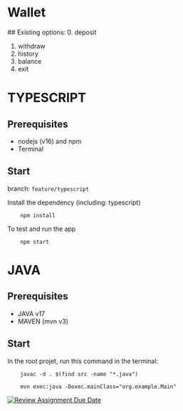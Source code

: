 # Wallet
## Existing options: 
 0. deposit
 1. withdraw
 2. history
 3. balance
 4. exit
   
# TYPESCRIPT
## Prerequisites
- nodejs (v16) and npm
- Terminal
  
## Start
branch: `feature/typescript`

Install the dependency (including: typescript)

```
    npm install
```

To test and run the app

```
    npm start
```
# JAVA
## Prerequisites
- JAVA v17
- MAVEN (mvn v3)

## Start
In the root projet, run this command in the terminal:

```
    javac -d . $(find src -name "*.java")
```
```
    mvn exec:java -Dexec.mainClass="org.example.Main"
```

[![Review Assignment Due Date](https://classroom.github.com/assets/deadline-readme-button-24ddc0f5d75046c5622901739e7c5dd533143b0c8e959d652212380cedb1ea36.svg)](https://classroom.github.com/a/hy8NMZUz)
